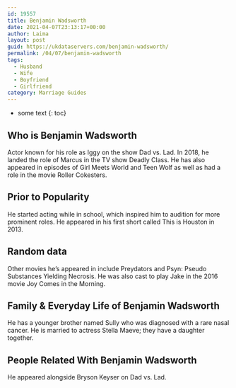 ```yaml
---
id: 19557
title: Benjamin Wadsworth
date: 2021-04-07T23:13:17+00:00
author: Laima
layout: post
guid: https://ukdataservers.com/benjamin-wadsworth/
permalink: /04/07/benjamin-wadsworth
tags:
  - Husband
  - Wife
  - Boyfriend
  - Girlfriend
category: Marriage Guides
---
```


* some text
{: toc}


## Who is Benjamin Wadsworth
                  
                  
                  
Actor known for his role as Iggy on the show Dad vs. Lad. In 2018, he landed the role of Marcus in the TV show Deadly Class. He has also appeared in episodes of Girl Meets World and Teen Wolf as well as had a role in the movie Roller Cokesters.  
                  
              
            
              
            
                
                
                
## Prior to Popularity
                  
                  
                  
He started acting while in school, which inspired him to audition for more prominent roles. He appeared in his first short called This is Houston in 2013. 
                  
              
            
              
            
                
                
                
## Random data
                  
                  
                  
Other movies he&#8217;s appeared in include Preydators and Psyn: Pseudo Substances Yielding Necrosis. He was also cast to play Jake in the 2016 movie Joy Comes in the Morning.
                  
              
            
              
            
                
                
                
## Family & Everyday Life of Benjamin Wadsworth
                  
                  
                  
He has a younger brother named Sully who was diagnosed with a rare nasal cancer. He is married to actress Stella Maeve; they have a daughter together.
                  
              
            
              
            
                
                
                
## People Related With Benjamin Wadsworth
                  
                  
                  
He appeared alongside Bryson Keyser on Dad vs. Lad.
                  
              
            
              
            
                
              
            
              
              
            
            
              
            
          
          
          